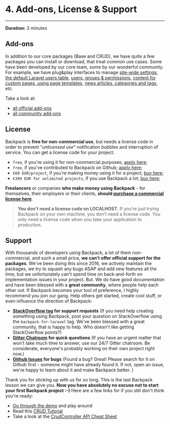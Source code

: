 # 4. Add-ons, License & Support

---

**Duration:** 3 minutes

<a name="add-ons"></a>
## Add-ons

In addition to our core packages (Base and CRUD), we have quite a few packages you can install or download, that treat common use cases. Some have been developed by our core team, some by our wonderful community. For example, we have plug&play interfaces to manage [site-wide settings](https://github.com/Laravel-Backpack/Settings), [the default Laravel users table](https://github.com/eduardoarandah/UserManager), [users, groups & permissions](https://github.com/Laravel-Backpack/PermissionManager), [content for custom pages, using page templates](https://github.com/Laravel-Backpack/PageManager), [news articles, categories and tags](https://github.com/Laravel-Backpack/NewsCRUD), etc.

Take a look at:
- [all official add-ons](/docs/{{version}}/add-ons-official)
- [all community add-ons](/docs/{{version}}/add-ons-community)

<a name="license"></a>
## License

Backpack is **free for non-commercial use**, but needs a license code in order to prevent “_unlicensed use_” notification bubbles and interruption of service. You can get a license code for your project:
- ```free```, if you're using it for non-commercial purposes; [apply here](https://backpackforlaravel.com/pricing);
- ```free```, if you've contributed to Backpack on Github; [apply here](https://backpackforlaravel.com/pricing);
- ```€69 EUR/project```, if you're making money using it for a project; [buy here](https://backpackforlaravel.com/pricing);
- ```€399 EUR for unlimited projects```, if you use Backpack a lot; [buy here](https://backpackforlaravel.com/pricing);

**Freelancers** or companies **who make money using Backpack** - for themselves, their employers or their clients, **should [purchase a commercial license here](https://backpackforlaravel.com/pricing)**.


>**You don't need a license code on LOCALHOST.** If you’re just trying Backpack on your own machine, you don’t need a license code. You only need a license code when you take your application to production.

<a name="support"></a>
## Support

With thousands of developers using Backpack, a lot of them non-commercial, and such a small price, **we can’t offer official support for the packages**. We've been doing this since 2016, we actively maintain the packages, we try to squash any bugs ASAP and add new features all the time, but we unfortunately can't spend time on back-and-forth on implementation issues in your project. But. We do have good documentation and have been blessed with a **great community**, where people help each other out. If Backpack becomes your tool of preference, I highly recommend you join our gang. Help others get started, create cool stuff, or even influence the direction of Backpack: 

- **[StackOverflow tag](https://stackoverflow.com/questions/tagged/backpack-for-laravel) for support requests** (If you need help creating something using Backpack, post your question on StackOverflow using the ```backpack-for-laravel``` tag. We've been blessed with a great community, that is happy to help. Who doesn't like getting StackOverflow points?)
- **[Gitter Chatroom](https://gitter.im/BackpackForLaravel/Lobby) for quick questions** (If you have an urgent matter that won't take much time to answer, use our 24/7 Gitter chatroom. Be considerate, everyone's probably working on their own project right now.)
- **[Github Issues](https://github.com/laravel-backpack/) for bugs** (Found a bug? Great! Please search for it on Github first - someone might have already found it. If not, open an issue, we're happy to learn about it and make Backpack better. )
 
Thank you for sticking up with us for so long. This is the last Backpack lesson we can give you. **Now you have absolutely no excuse not to start your first Backpack project :-)** Here are a few links for if you still don't think you're ready:

- [Go through the demo](/docs/{{version}}/demo) and play around
- Read this [CRUD Tutorial](/docs/{{version}}/crud-tutorial)
- Take a look at the [CrudController API Cheat Sheet](/docs/{{version}}/crud-cheat-sheet)
